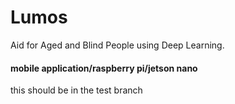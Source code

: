 # Lumos
Aid for Aged and Blind People using Deep Learning.

#### mobile application/raspberry pi/jetson nano
this should be in the test branch